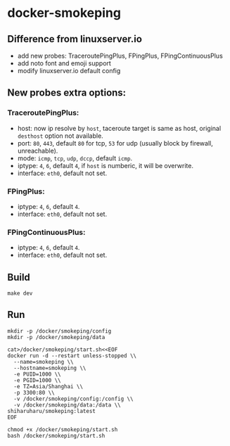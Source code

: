 # docker-smokeping

## Difference from linuxserver.io
- add new probes: TraceroutePingPlus, FPingPlus, FPingContinuousPlus
- add noto font and emoji support
- modify linuxserver.io default config

## New probes extra options:
### TraceroutePingPlus:
- host: now ip resolve by `host`, taceroute target is same as host, original `desthost` option not available.
- port: `80`, `443`, default `80` for tcp, `53` for udp (usually block by firewall, unreachable).
- mode: `icmp`, `tcp`, `udp`, `dccp`, default `icmp`.
- iptype: `4`, `6`, default `4`, if `host` is numberic, it will be overwrite.
- interface: `eth0`, default not set.

### FPingPlus:
- iptype: `4`, `6`, default `4`.
- interface: `eth0`, default not set.

### FPingContinuousPlus:
- iptype: `4`, `6`, default `4`.
- interface: `eth0`, default not set.
## Build
```
make dev
```

## Run
```
mkdir -p /docker/smokeping/config
mkdir -p /docker/smokeping/data

cat>/docker/smokeping/start.sh<<EOF
docker run -d --restart unless-stopped \\
  --name=smokeping \\
  --hostname=smokeping \\
  -e PUID=1000 \\
  -e PGID=1000 \\
  -e TZ=Asia/Shanghai \\
  -p 3300:80 \\
  -v /docker/smokeping/config:/config \\
  -v /docker/smokeping/data:/data \\
shiharuharu/smokeping:latest
EOF

chmod +x /docker/smokeping/start.sh
bash /docker/smokeping/start.sh
```